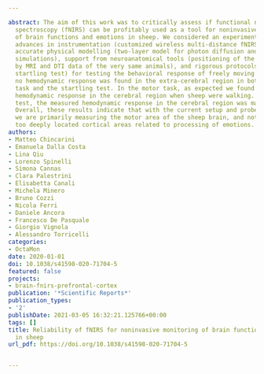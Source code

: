 ---
abstract: The aim of this work was to critically assess if functional near infrared
  spectroscopy (fNIRS) can be profitably used as a tool for noninvasive recording
  of brain functions and emotions in sheep. We considered an experimental design including
  advances in instrumentation (customized wireless multi-distance fNIRS system), more
  accurate physical modelling (two-layer model for photon diffusion and 3D Monte Carlo
  simulations), support from neuroanatomical tools (positioning of the fNIRS probe
  by MRI and DTI data of the very same animals), and rigorous protocols (motor task,
  startling test) for testing the behavioral response of freely moving sheep. Almost
  no hemodynamic response was found in the extra-cerebral region in both the motor
  task and the startling test. In the motor task, as expected we found a canonical
  hemodynamic response in the cerebral region when sheep were walking. In the startling
  test, the measured hemodynamic response in the cerebral region was mainly from movement.
  Overall, these results indicate that with the current setup and probe positioning
  we are primarily measuring the motor area of the sheep brain, and not probing the
  too deeply located cortical areas related to processing of emotions.
authors:
- Matteo Chincarini
- Emanuela Dalla Costa
- Lina Qiu
- Lorenzo Spinelli
- Simona Cannas
- Clara Palestrini
- Elisabetta Canali
- Michela Minero
- Bruno Cozzi
- Nicola Ferri
- Daniele Ancora
- Francesco De Pasquale
- Giorgio Vignola
- Alessandro Torricelli
categories:
- OctaMon
date: 2020-01-01
doi: 10.1038/s41598-020-71704-5
featured: false
projects:
- brain-fnirs-prefrontal-cortex
publication: '*Scientific Reports*'
publication_types:
- '2'
publishDate: 2021-03-05 16:32:21.125766+00:00
tags: []
title: Reliability of fNIRS for noninvasive monitoring of brain function and emotion
  in sheep
url_pdf: https://doi.org/10.1038/s41598-020-71704-5

---
